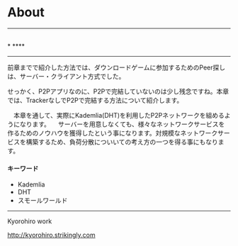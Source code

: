 # About
<hr>
<br>
* ****

<hr>

前章までで紹介した方法では、ダウンロードゲームに参加するためのPeer探しは、サーバー・クライアント方式でした。

せっかく、P2Pアプリなのに、P2Pで完結していないのは少し残念ですね。本章では、TrackerなしでP2Pで完結する方法について紹介します。


　本章を通して、実際にKademlia(DHT)を利用したP2Pネットワークを組めるようになります。
　サーバーを用意しなくても、様々なネットワークサービスを作るためのノウハウを獲得したという事になります。対規模なネットワークサービスを構築するため、負荷分散についいての考え方の一つを得る事にもなります。
　

#### キーワード
* Kademlia
* DHT
* スモールワールド



-------
Kyorohiro work

http://kyorohiro.strikingly.com